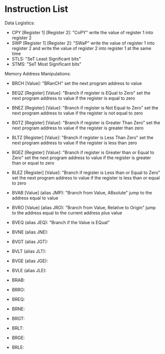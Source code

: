 # Instruction List

Data Logistics:
- CPY [Register 1] [Register 2]: "CoPY" write the value of register 1 into register 2
- SWP [Register 1] [Register 2]: "SWaP" write the value of register 1 into register 2 and write the value of register 2 into register 1 at the same time
- STLS: "SeT Least Significant bits"
- STMS: "SeT Most Significant bits"

Memory Address Manipulations:
- BRCH [Value]: "BRanCH" set the next program address to value
- BEQZ [Register] [Value]: "Branch if register is EQual to Zero" set the next program address to value if the register is equal to zero
- BNEZ [Register] [Value]: "Branch if register is Not Equal to Zero" set the next program address to value if the register is not equal to zero
- BGTZ [Register] [Value]: "Branch if register is Greater Than Zero" set the next program address to value if the register is greater than zero
- BLTZ [Register] [Value]: "Branch if register is Less Than Zero" set the next program address to value if the register is less than zero
- BGEZ [Register] [Value]: "Branch if register is Greater than or Equal to Zero" set the next program address to value if the register is greater than or equal to zero
- BLEZ [Register] [Value]: "Branch if register is Less than or Equal to Zero" set the next program address to value if the register is less than or equal to zero

- BVAB [Value] (alias JMP): "Branch from Value, ABsolute" jump to the address equal to value
- BVRO [Value] (alias JRO): "Branch from Value, Relative to Origin" jump to the address equal to the current address plus value
- BVEQ (alias JEQ): "Branch if the Value is EQual"
- BVNE (alias JNE):
- BVGT (alias JGT):
- BVLT (alias JLT):
- BVGE (alias JGE):
- BVLE (alias JLE):
- BRAB:
- BRRO:
- BREQ:
- BRNE:
- BRGT:
- BRLT:
- BRGE:
- BRLE:
